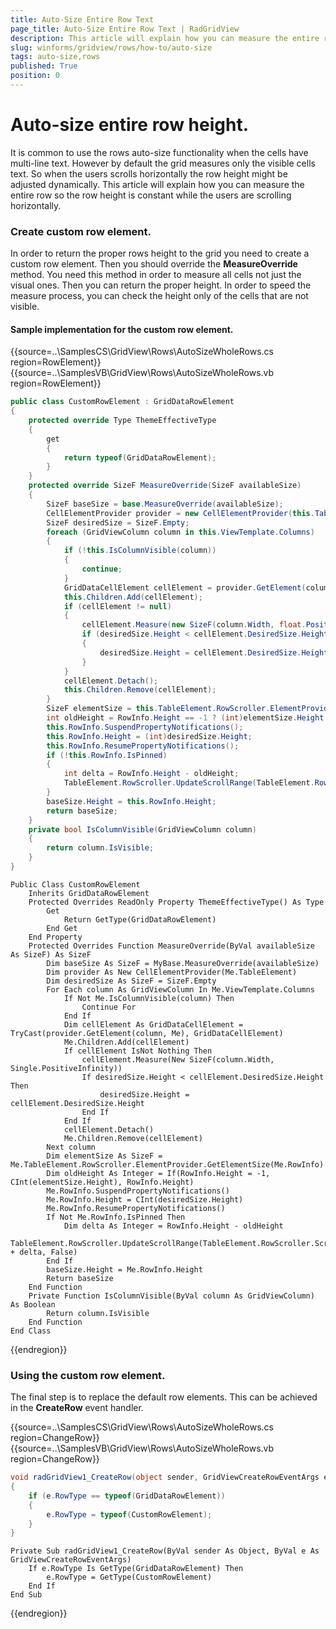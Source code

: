 ```yaml
---
title: Auto-Size Entire Row Text
page_title: Auto-Size Entire Row Text | RadGridView
description: This article will explain how you can measure the entire row so the row height is constant while the users are scrolling horizontally.
slug: winforms/gridview/rows/how-to/auto-size
tags: auto-size,rows
published: True
position: 0
---
```



# Auto-size entire row height.

It is common to use the rows auto-size functionality when the cells have multi-line text. However by default the grid measures only the visible cells text. So when the users scrolls horizontally the row height might be adjusted dynamically. This article will explain how you can measure the entire row so the row height is constant while the users are scrolling horizontally.

### Create custom row element.

In order to return the proper rows height to the grid you need to create a custom row element. Then you should override the __MeasureOverride__ method. You need this method in order to measure all cells not just the visual ones. Then you can return the proper height. In order to speed the measure process, you can check the height only of the cells that are not visible. 

#### Sample implementation for the custom row element.

{{source=..\SamplesCS\GridView\Rows\AutoSizeWholeRows.cs region=RowElement}} 
{{source=..\SamplesVB\GridView\Rows\AutoSizeWholeRows.vb region=RowElement}}
````C#
public class CustomRowElement : GridDataRowElement
{
    protected override Type ThemeEffectiveType
    {
        get
        {
            return typeof(GridDataRowElement);
        }
    }
    protected override SizeF MeasureOverride(SizeF availableSize)
    {
        SizeF baseSize = base.MeasureOverride(availableSize);
        CellElementProvider provider = new CellElementProvider(this.TableElement);
        SizeF desiredSize = SizeF.Empty;
        foreach (GridViewColumn column in this.ViewTemplate.Columns)
        {
            if (!this.IsColumnVisible(column))
            {
                continue;
            }
            GridDataCellElement cellElement = provider.GetElement(column, this) as GridDataCellElement;
            this.Children.Add(cellElement);
            if (cellElement != null)
            {
                cellElement.Measure(new SizeF(column.Width, float.PositiveInfinity));
                if (desiredSize.Height < cellElement.DesiredSize.Height)
                {
                    desiredSize.Height = cellElement.DesiredSize.Height;
                }
            }
            cellElement.Detach();
            this.Children.Remove(cellElement);
        }
        SizeF elementSize = this.TableElement.RowScroller.ElementProvider.GetElementSize(this.RowInfo);
        int oldHeight = RowInfo.Height == -1 ? (int)elementSize.Height : RowInfo.Height;
        this.RowInfo.SuspendPropertyNotifications();
        this.RowInfo.Height = (int)desiredSize.Height;
        this.RowInfo.ResumePropertyNotifications();
        if (!this.RowInfo.IsPinned)
        {
            int delta = RowInfo.Height - oldHeight;
            TableElement.RowScroller.UpdateScrollRange(TableElement.RowScroller.Scrollbar.Maximum + delta, false);
        }
        baseSize.Height = this.RowInfo.Height;
        return baseSize;
    }
    private bool IsColumnVisible(GridViewColumn column)
    {
        return column.IsVisible;
    }
}

````
````VB.NET
Public Class CustomRowElement
    Inherits GridDataRowElement
    Protected Overrides ReadOnly Property ThemeEffectiveType() As Type
        Get
            Return GetType(GridDataRowElement)
        End Get
    End Property
    Protected Overrides Function MeasureOverride(ByVal availableSize As SizeF) As SizeF
        Dim baseSize As SizeF = MyBase.MeasureOverride(availableSize)
        Dim provider As New CellElementProvider(Me.TableElement)
        Dim desiredSize As SizeF = SizeF.Empty
        For Each column As GridViewColumn In Me.ViewTemplate.Columns
            If Not Me.IsColumnVisible(column) Then
                Continue For
            End If
            Dim cellElement As GridDataCellElement = TryCast(provider.GetElement(column, Me), GridDataCellElement)
            Me.Children.Add(cellElement)
            If cellElement IsNot Nothing Then
                cellElement.Measure(New SizeF(column.Width, Single.PositiveInfinity))
                If desiredSize.Height < cellElement.DesiredSize.Height Then
                    desiredSize.Height = cellElement.DesiredSize.Height
                End If
            End If
            cellElement.Detach()
            Me.Children.Remove(cellElement)
        Next column
        Dim elementSize As SizeF = Me.TableElement.RowScroller.ElementProvider.GetElementSize(Me.RowInfo)
        Dim oldHeight As Integer = If(RowInfo.Height = -1, CInt(elementSize.Height), RowInfo.Height)
        Me.RowInfo.SuspendPropertyNotifications()
        Me.RowInfo.Height = CInt(desiredSize.Height)
        Me.RowInfo.ResumePropertyNotifications()
        If Not Me.RowInfo.IsPinned Then
            Dim delta As Integer = RowInfo.Height - oldHeight
            TableElement.RowScroller.UpdateScrollRange(TableElement.RowScroller.Scrollbar.Maximum + delta, False)
        End If
        baseSize.Height = Me.RowInfo.Height
        Return baseSize
    End Function
    Private Function IsColumnVisible(ByVal column As GridViewColumn) As Boolean
        Return column.IsVisible
    End Function
End Class

```` 

{{endregion}} 


### Using the custom row element.

The final step is to replace the default row elements. This can be achieved in the __CreateRow__ event handler.

{{source=..\SamplesCS\GridView\Rows\AutoSizeWholeRows.cs region=ChangeRow}} 
{{source=..\SamplesVB\GridView\Rows\AutoSizeWholeRows.vb region=ChangeRow}}

````C#
void radGridView1_CreateRow(object sender, GridViewCreateRowEventArgs e)
{
    if (e.RowType == typeof(GridDataRowElement))
    {
        e.RowType = typeof(CustomRowElement);
    }
}

````
````VB.NET
Private Sub radGridView1_CreateRow(ByVal sender As Object, ByVal e As GridViewCreateRowEventArgs)
    If e.RowType Is GetType(GridDataRowElement) Then
        e.RowType = GetType(CustomRowElement)
    End If
End Sub

```` 

{{endregion}} 
